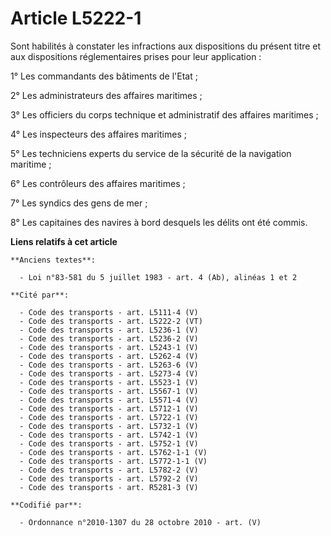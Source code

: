 # Article L5222-1

Sont habilités à constater les infractions aux dispositions du présent titre et aux dispositions réglementaires prises pour
leur application :

1° Les commandants des bâtiments de l'Etat ;

2° Les administrateurs des affaires maritimes ;

3° Les officiers du corps technique et administratif des affaires maritimes ;

4° Les inspecteurs des affaires maritimes ;

5° Les techniciens experts du service de la sécurité de la navigation maritime ;

6° Les contrôleurs des affaires maritimes ;

7° Les syndics des gens de mer ;

8° Les capitaines des navires à bord desquels les délits ont été commis.

**Liens relatifs à cet article**

	**Anciens textes**:

	  - Loi n°83-581 du 5 juillet 1983 - art. 4 (Ab), alinéas 1 et 2

	**Cité par**:

	  - Code des transports - art. L5111-4 (V)
	  - Code des transports - art. L5222-2 (VT)
	  - Code des transports - art. L5236-1 (V)
	  - Code des transports - art. L5236-2 (V)
	  - Code des transports - art. L5243-1 (V)
	  - Code des transports - art. L5262-4 (V)
	  - Code des transports - art. L5263-6 (V)
	  - Code des transports - art. L5273-4 (V)
	  - Code des transports - art. L5523-1 (V)
	  - Code des transports - art. L5567-1 (V)
	  - Code des transports - art. L5571-4 (V)
	  - Code des transports - art. L5712-1 (V)
	  - Code des transports - art. L5722-1 (V)
	  - Code des transports - art. L5732-1 (V)
	  - Code des transports - art. L5742-1 (V)
	  - Code des transports - art. L5752-1 (V)
	  - Code des transports - art. L5762-1-1 (V)
	  - Code des transports - art. L5772-1-1 (V)
	  - Code des transports - art. L5782-2 (V)
	  - Code des transports - art. L5792-2 (V)
	  - Code des transports - art. R5281-3 (V)

	**Codifié par**:

	  - Ordonnance n°2010-1307 du 28 octobre 2010 - art. (V)
